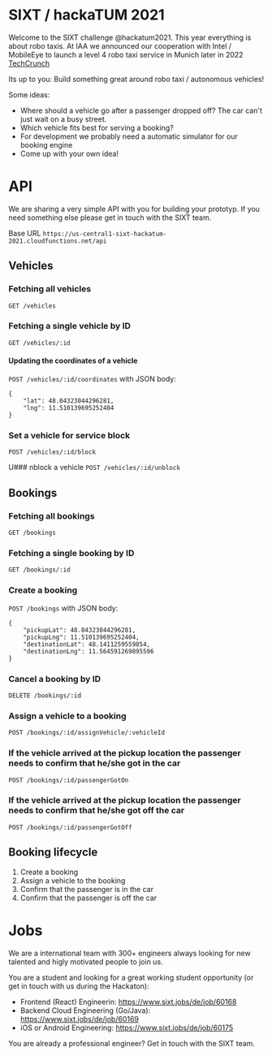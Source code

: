 # SIXT / hackaTUM 2021

Welcome to the SIXT challenge @hackatum2021. This year everything is about robo taxis. At IAA we announced our cooperation with Intel / MobileEye to launch a level 4 robo taxi service in Munich later in 2022 [TechCrunch](https://guce.techcrunch.com/copyConsent?sessionId=3_cc-session_76df026c-7bce-405b-b34f-bf9c42ae2eff&lang=en-US)

Its up to you: Build something great around robo taxi / autonomous vehicles!

Some ideas: 
- Where should a vehicle go after a passenger dropped off? The car can't just wait on a busy street.
- Which vehicle fits best for serving a booking?
- For development we probably need a automatic simulator for our booking engine
- Come up with your own idea!


# API

We are sharing a very simple API with you for building your prototyp. If you need something else please get in touch with the SIXT team.

Base URL  `https://us-central1-sixt-hackatum-2021.cloudfunctions.net/api`

## Vehicles

### Fetching all vehicles
`GET /vehicles`

### Fetching a single vehicle by ID
`GET /vehicles/:id`

#### Updating the coordinates of a vehicle
`POST /vehicles/:id/coordinates`
with JSON body:
```
{
	"lat": 48.04323044296281,
	"lng": 11.510139695252404
}
```

### Set a vehicle for service block
`POST /vehicles/:id/block`

U### nblock a vehicle
`POST /vehicles/:id/unblock`

## Bookings

### Fetching all bookings
`GET /bookings`

### Fetching a single booking by ID
`GET /bookings/:id`

### Create a booking
`POST /bookings`
with JSON body:
```
{
	"pickupLat": 48.04323044296281,
	"pickupLng": 11.510139695252404,
    "destinationLat": 48.1411259559854,
	"destinationLng": 11.564591269895596
}
```

### Cancel a booking by ID
`DELETE /bookings/:id`

### Assign a vehicle to a booking
`POST /bookings/:id/assignVehicle/:vehicleId`

### If the vehicle arrived at the pickup location the passenger needs to confirm that he/she got in the car
`POST /bookings/:id/passengerGotOn`

### If the vehicle arrived at the pickup location the passenger needs to confirm that he/she got off the car
`POST /bookings/:id/passengerGotOff`

## Booking lifecycle

1. Create a booking
2. Assign a vehicle to the booking
3. Confirm that the passenger is in the car
4. Confirm that the passenger is off the car


# Jobs

We are a international team with 300+ engineers always looking for new talented and higly motivated people to join us.

You are a student and looking for a great working student opportunity (or get in touch with us during the Hackaton):

- Frontend (React) Engineerin: https://www.sixt.jobs/de/job/60168
- Backend Cloud Engineering (Go/Java): https://www.sixt.jobs/de/job/60169
- iOS or Android Engineering: https://www.sixt.jobs/de/job/60175

You are already a professional engineer? Get in touch with the SIXT team.

